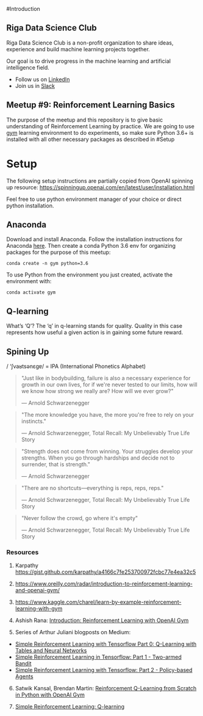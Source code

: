 #Introduction

## Riga Data Science Club
Riga Data Science Club is a non-profit organization to share ideas, experience and build machine learning projects together.

Our goal is to drive progress in the machine learning and artificial intelligence field.

- Follow us on [LinkedIn](https://www.linkedin.com/company/riga-ds-club)
- Join us in [Slack](https://rigadsclub.com/join-us)

## Meetup #9: Reinforcement Learning Basics
The purpose of the meetup and this repository is to give basic understanding of Reinforcement Learning by practice. 
We are going to use [gym](https://gym.openai.com/) learning environment to do experiments, so make sure Python 3.6+ is installed with all other necessary packages as described in #Setup
 

# Setup
The following setup instructions are partially copied from OpenAI spinning up resource: 
https://spinningup.openai.com/en/latest/user/installation.html

Feel free to use python environment manager of your choice or direct python installation.

## Anaconda
Download and install Anaconda. Follow the installation instructions for Anaconda [here](https://docs.continuum.io/anaconda/install/). 
Then create a conda Python 3.6 env for organizing packages for the purpose of this meetup:
```
conda create -n gym python=3.6
```
To use Python from the environment you just created, activate the environment with:
```
conda activate gym
```

## Q-learning
What’s ‘Q’?
The ‘q’ in q-learning stands for quality. Quality in this case represents how useful a given action is in gaining some future reward.

## Spining Up

/ ‘ʃvaʁtsənɛgɐ/ = IPA (International Phonetics Alphabet)


> "Just like in bodybuilding, failure is also a necessary experience for growth in our own lives, for if we're never tested to our limits, how will we know how strong we really are? How will we ever grow?"
>
> ― Arnold Schwarzenegger

> "The more knowledge you have, the more you're free to rely on your instincts."
>
> ― Arnold Schwarzenegger, Total Recall: My Unbelievably True Life Story


> "Strength does not come from winning. Your struggles develop your strengths. When you go through hardships and decide not to surrender, that is strength."
>
> ― Arnold Schwarzenegger

> "There are no shortcuts—everything is reps, reps, reps."
> 
> ― Arnold Schwarzenegger, Total Recall: My Unbelievably True Life Story


> "Never follow the crowd, go where it's empty"
>
> ― Arnold Schwarzenegger, Total Recall: My Unbelievably True Life Story
>
>
### Resources
1. Karpathy https://gist.github.com/karpathy/a4166c7fe253700972fcbc77e4ea32c5

2. https://www.oreilly.com/radar/introduction-to-reinforcement-learning-and-openai-gym/

3. https://www.kaggle.com/charel/learn-by-example-reinforcement-learning-with-gym

4. Ashish Rana: [Introduction: Reinforcement Learning with OpenAI Gym](https://towardsdatascience.com/reinforcement-learning-with-openai-d445c2c687d2)

5. Series of Arthur Juliani blogposts on Medium:

 - [Simple Reinforcement Learning with Tensorflow Part 0: Q-Learning with Tables and Neural Networks](https://medium.com/emergent-future/simple-reinforcement-learning-with-tensorflow-part-0-q-learning-with-tables-and-neural-networks-d195264329d0)
 - [Simple Reinforcement Learning in Tensorflow: Part 1 - Two-armed Bandit](https://medium.com/@awjuliani/super-simple-reinforcement-learning-tutorial-part-1-fd544fab149)
 - [Simple Reinforcement Learning with Tensorflow: Part 2 - Policy-based Agents](https://medium.com/@awjuliani/super-simple-reinforcement-learning-tutorial-part-2-ded33892c724)
 
6. Satwik Kansal, Brendan Martin: [Reinforcement Q-Learning from Scratch in Python with OpenAI Gym](https://www.learndatasci.com/tutorials/reinforcement-q-learning-scratch-python-openai-gym/)

7. [Simple Reinforcement Learning: Q-learning](https://towardsdatascience.com/simple-reinforcement-learning-q-learning-fcddc4b6fe56)